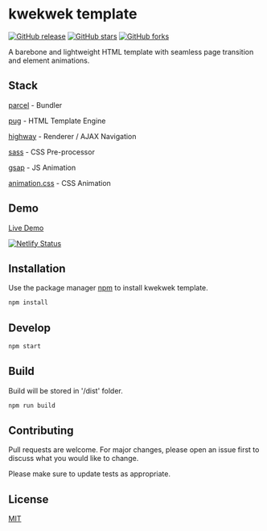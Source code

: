 # kwekwek template

[![GitHub release](https://img.shields.io/github/v/release/munkyboi/kwekwek-boilerplate.svg?color=%23FFD544&style=for-the-badge)](https://github.com/munkyboi/kwekwek-boilerplate/releases)
[![GitHub stars](https://img.shields.io/github/stars/munkyboi/kwekwek-boilerplate?color=%23FFD544&style=for-the-badge)](https://github.com/munkyboi/kwekwek-boilerplate/releases/)
[![GitHub forks](https://img.shields.io/github/forks/munkyboi/kwekwek-boilerplate?color=%23FFD544&style=for-the-badge)](https://github.com/munkyboi/kwekwek-boilerplate/network)

A barebone and lightweight HTML template with seamless page transition and element animations.

## Stack
[parcel](http://parceljs.org) - Bundler

[pug](https://pugjs.org) - HTML Template Engine

[highway](https://highway.js.org/) - Renderer / AJAX Navigation

[sass](https://sass-lang.com/) - CSS Pre-processor

[gsap](https://greensock.com/gsap/) - JS Animation

[animation.css](https://animate.style/) - CSS Animation

## Demo

[Live Demo](https://kwekwek.netlify.app)

[![Netlify Status](https://api.netlify.com/api/v1/badges/a67120ca-668c-4d96-ac9c-5526be1c3ec8/deploy-status)](https://app.netlify.com/sites/kwekwek/deploys)

## Installation

Use the package manager [npm](https://nodejs.org/en/) to install kwekwek template.

```bash
npm install
```

## Develop

```bash
npm start
```

## Build
Build will be stored in '/dist' folder.
```bash
npm run build
```

## Contributing
Pull requests are welcome. For major changes, please open an issue first to discuss what you would like to change.

Please make sure to update tests as appropriate.

## License
[MIT](https://choosealicense.com/licenses/mit/)